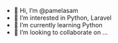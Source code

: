 - 👋 Hi, I’m @pamelasam
- 👀 I’m interested in Python, Laravel
- 🌱 I’m currently learning Python
- 💞️ I’m looking to collaborate on ...

<!---
pamelasam/pamelasam is a ✨ special ✨ repository because its `README.md` (this file) appears on your GitHub profile.
You can click the Preview link to take a look at your changes.
--->
